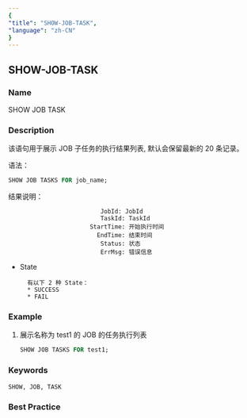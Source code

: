 ```yaml
---
{
"title": "SHOW-JOB-TASK",
"language": "zh-CN"
}
---
```


<!--
Licensed to the Apache Software Foundation (ASF) under one
or more contributor license agreements.  See the NOTICE file
distributed with this work for additional information
regarding copyright ownership.  The ASF licenses this file
to you under the Apache License, Version 2.0 (the
"License"); you may not use this file except in compliance
with the License.  You may obtain a copy of the License at

  http://www.apache.org/licenses/LICENSE-2.0

Unless required by applicable law or agreed to in writing,
software distributed under the License is distributed on an
"AS IS" BASIS, WITHOUT WARRANTIES OR CONDITIONS OF ANY
KIND, either express or implied.  See the License for the
specific language governing permissions and limitations
under the License.
-->

## SHOW-JOB-TASK

### Name

SHOW JOB TASK

### Description

该语句用于展示 JOB 子任务的执行结果列表, 默认会保留最新的 20 条记录。

语法：

```sql
SHOW JOB TASKS FOR job_name;
```



结果说明：

```
                          JobId: JobId
                          TaskId: TaskId
                       StartTime: 开始执行时间
                         EndTime: 结束时间
                          Status: 状态
                          ErrMsg: 错误信息
```

* State

        有以下 2 种 State：
        * SUCCESS
        * FAIL

### Example

1. 展示名称为 test1 的 JOB 的任务执行列表

    ```sql
    SHOW JOB TASKS FOR test1;
    ```
   
### Keywords

    SHOW, JOB, TASK

### Best Practice
